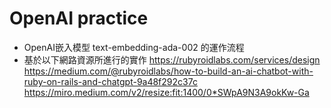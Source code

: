 # OpenAI practice

* OpenAI嵌入模型 text-embedding-ada-002 的運作流程
* 基於以下網路資源所進行的實作
<https://rubyroidlabs.com/services/design>
<https://medium.com/@rubyroidlabs/how-to-build-an-ai-chatbot-with-ruby-on-rails-and-chatgpt-9a48f292c37c>
<https://miro.medium.com/v2/resize:fit:1400/0*SWpA9N3A9okKw-Ga>
